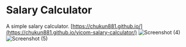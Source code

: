 # Salary Calculator
A simple salary calculator.
[https://chukun881.github.io/](https://chukun881.github.io/yicom-salary-calculator/)
![Screenshot (4)](https://github.com/user-attachments/assets/ae1b3c60-7b14-40af-ac00-ffb0741b3400)
![Screenshot (5)](https://github.com/user-attachments/assets/5d46b116-aaae-4bae-b687-75d6d50aa61b)
